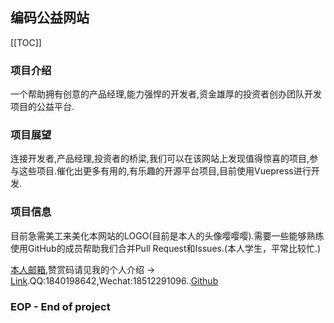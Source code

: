 ## 编码公益网站

[[TOC]]

### 项目介绍

一个帮助拥有创意的产品经理,能力强悍的开发者,资金雄厚的投资者创办团队开发项目的公益平台.

### 项目展望

连接开发者,产品经理,投资者的桥梁,我们可以在该网站上发现值得惊喜的项目,参与这些项目.催化出更多有用的,有乐趣的开源平台项目,目前使用Vuepress进行开发.

### 项目信息

目前急需美工来美化本网站的LOGO(目前是本人的头像嘤嘤嘤).需要一些能够熟练使用GitHub的成员帮助我们合并Pull Request和Issues.(本人学生，平常比较忙.)

[本人邮箱](mailto:Liubaolin20070125@outlook.com),赞赏码请见我的个人介绍 -> [Link](/About).QQ:1840198642,Wechat:18512291096..[Github](https://github.com/lzhbhlrPython/PublicWelfare-Projects)

### EOP - End of project
